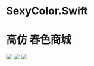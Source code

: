 # SexyColor.Swift


# 高仿 春色商城

<a href="https://developer.apple.com/swift"><img src="https://img.shields.io/badge/language-swift3-f48041.svg?style=flat"></a>
<a href="https://developer.apple.com/ios"><img src="https://img.shields.io/badge/platform-iOS8-blue.svg?style=flat"></a>
<a href="https://https://github.com/iCodeForever/ifanr/blob/develop/LICENSE"><img src="http://img.shields.io/badge/license-MIT-lightgrey.svg?style=flat"></a>
